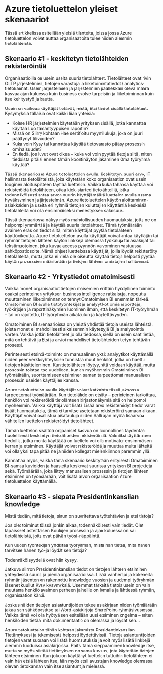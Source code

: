 <properties
   pageTitle="Azure tietoluettelon Yleisiä tilanteita, joissa | Microsoft Azure"
   description="Yleisiä tilanteita, joissa Azure tietoluettelon rekisteröinnin ja etsiminen suuria tietolähteistä, mukaan lukien Yritystiedot omatoimisesti ottaminen käyttöön ja määrittänyt aiemmin Presidentinkanslian knowledge tietolähteet ja prosesseista yhteenveto."
   services="data-catalog"
   documentationCenter=""
   authors="steelanddata"
   manager="NA"
   editor=""
   tags=""/>
<tags
   ms.service="data-catalog"
   ms.devlang="NA"
   ms.topic="article"
   ms.tgt_pltfrm="NA"
   ms.workload="data-catalog"
   ms.date="10/03/2016"
   ms.author="maroche"/>


# <a name="azure-data-catalog-common-scenarios"></a>Azure tietoluettelon yleiset skenaariot

Tässä artikkelissa esitellään yleisiä tilanteita, joissa jossa Azure tietoluettelon voivat auttaa organisaatioita tulee niiden aiemmin tietolähteistä.

## <a name="scenario-1---registration-of-central-data-sources"></a>Skenaario #1 - keskitetyn tietolähteiden rekisteröintiä

Organisaatioilla on usein useita suuria tietolähteet. Tietolähteet ovat rivin OLTP järjestelmien, tietojen varastoja ja liiketoimintatiedot / analytics-tietokannat. Usein järjestelmien ja järjestelmien päällekkäin oleva määrä kasvaa ajan kuluessa kuin business evolve tarpeisiin ja liiketoiminnan kuin itse kehitystyö ja kautta.

Usein on vaikeaa käyttäjät tietävät, mistä, Etsi tiedot sisällä tietolähteet. Kysymyksiä tällaisia ovat kaikki liian yhteisiä:

- Kolme HR järjestelmien käytetään yrityksen sisällä, jotka kannattaa käyttää Luo tämäntyyppisen raportin?
- Missä on Siirry kohtaan Hae sertifioitu myyntilukuja, joka on juuri päättynyt tilivuoden?
- Kuka voin Kysy tai kannattaa käyttää tietovarasto pääsy prosessin ominaisuudet?
- En tiedä, jos luvut ovat oikea – kuka voi voin pyytää tietoja siitä, miten tiedoista pitäisi ennen tämän koontinäytön jakaminen Oma työryhmä käyttää?

Tässä skenaariossa Azure tietoluettelon avulla. Keskitetyn, suuri arvo, IT-hallinnasta tietolähteistä, joita käytetään koko organisaation ovat usein looginen aloituspisteen täyttää luettelon. Vaikka kuka tahansa käyttäjä voi rekisteröidä tietolähteen, ottaa kick-started tietolähteillä, jotka todennäköisesti antaa arvon suurin käyttäjämäärä luettelon avulla asema hyväksyminen ja järjestelmän. Azure tietoluettelon käytön aloittaminen-asiakkaiden ja useita eri ryhmiä tietojen kuluttajien käyttämiä keskeisiä tietolähteitä voi olla ensimmäiseksi menestyksen salaisuus.

Tässä skenaariossa näkyy myös mahdollisuuden huomautuksia, jotta ne on helpompi ymmärtää ja käyttää suuria tietolähteet. Tämä työmäärään avaimen eräs on tiedot siitä, miten käyttäjät pyytää tietolähteen käyttöoikeutta. Azure tietoluettelon avulla käyttäjät voivat antaa käyttäjän tai ryhmän tietojen lähteen käytön linkkejä olemassa työkaluja tai asiakirjat tai tekstimuotoinen, joka kuvaa access pyynnön valvominen vastuussa sähköpostiosoite. Nämä ohjeet luettelossa käyttäjät, joilla löydät rekisteröity tietolähteitä, mutta jotka ei vielä ole oikeutta käyttää tietoja helposti pyytää käytön prosessien määritetään ja tietojen lähteen omistajien hallitsemat.

## <a name="scenario-2---self-service-business-intelligence"></a>Skenaario #2 - Yritystiedot omatoimisesti

Vaikka monet organisaatiot tietojen maisemien erittäin hyödyllinen toiminto osaksi perinteinen yrityksen business intelligence ratkaisuja, nopeutta muuttaminen liiketoiminnan on tehnyt Omatoiminen BI enemmän tärkeä. Omatoiminen BI avulla tietotyöntekijät ja analyytikot omia raportteja, työkirjojen ja raporttinäkymien luominen ilman, että keskitetyn IT-työryhmän – tai on rajoitettu, IT-työryhmän aikataulun ja käytettävyyden.

Omatoiminen BI skenaarioissa on yleistä yhdistää tietoja useista lähteistä, joista monet ei mahdollisesti aikaisemmin käytettyjä BI ja analysointia varten. Vaikka jotkin tietolähteet jo olla tiedossa, siellä on usein saat tietää, mitä on tehtävä ja Etsi ja arvioi mahdolliset tietolähteiden tietyn tehtävän prosessi.

Perinteisesti etsintä-toiminto on manuaalinen yksi: analyytikot käyttämällä niiden peer verkkoyhteyksien tunnistaa muut henkilöt, jotka on haettu tietojen käsitteleminen. Kun tietolähteen löytyy, sitä voidaan käyttää, mutta prosessin toistaa itse uudelleen, kunkin myöhemmin Omatoiminen BI työmäärään, suorittamiseen etsiminen saman tarpeettomat manuaalisen prosessin useiden käyttäjien kanssa.

Azure tietoluettelon avulla käyttäjät voivat katkaista tässä jaksossa tarpeettomat työmäärään. Kun tietolähde on etsitty – perinteinen tarkoittaa, henkilön voi rekisteröidä tietolähteen kirjastonäkymiä sitä on helpompi myöhemmin. Vaikka käyttäjä voit lisätä Lisää arvo rekisteröidyt tiedot varat lisäät huomautuksia, tämä ei tarvitse asetetaan rekisteröinti samaan aikaan. Käyttäjät voivat osallistua aikatauluja niiden Salli ajan myötä lisäarvoa vähitellen luettelon rekisteröidyt tietolähteet.

Tämän luettelon sisältöä orgaaniset kasvua on luonnollinen täydentää huolellisesti keskitetyn tietolähteiden rekisteröintiä. Valmiiksi täyttäminen tiedoilla, jotka monta käyttäjää on luettelo voi olla motivator ensimmäisen kerran ja etsiminen. Käyttäjät voivat rekisteröidä ja muuttaa muita lähteitä voi olla yksi tapa pitää ne ja niiden kollegat mielenkiinnon paremmin yllä.

Kannattaa myös, vaikka tämä skenaario keskitytään erityisesti Omatoiminen BI-samaa kuvioiden ja haasteita koskevat suurissa yrityksen BI projekteja sekä. Työmäärään, joka liittyy manuaalisen prosessin ja tietojen lähteen etsiminen on työmäärään, voit lisätä arvon organisaation Azure tietoluettelon käyttämällä.

## <a name="scenario-3---capturing-tribal-knowledge"></a>Skenaario #3 - siepata Presidentinkanslian knowledge

Mistä tiedän, mitä tietoja, sinun on suoritettava työtehtävien ja etsi tietoja?

Jos olet toiminut töissä jonkin aikaa, todennäköisesti vain tiedät. Olet läpäisseet asteittaisen Koulujen prosessin ja ajan kuluessa on sai tietolähteistä, joita ovat päivän työsi-näppäintä.

Kun uuden työntekijän yhdistää työryhmän, mistä hän tietää, mitä hänen tarvitsee hänen työ-ja löydät sen tietoja?

Todennäköisyydellä ovat hän kysyy.

Jatkuva siirron Presidentinkanslian tiedot on tietojen lähteen etsiminen yhteydessä suuria ja pieniä organisaatioissa. Lisää vanhempi ja kokeneita ryhmän jäsenten on rakennettu knowledge vuosien ja uudempi työryhmän jäsenet kuullut Kysy kysymyksiä. Useimmat tärkeitä tietoja usein on vain muutama henkilö avaimen perheen ja heille on lomalla ja lähtiessä ryhmän, organisaation kärsii.

Joskus näiden tietojen asiantuntijoiden tekee asiakirjaan niiden työmäärään jakaa sen sähköpostitse tai Word-asiakirjoja SharePoint-ryhmäsivustossa. Vaikka tämä voi olla hyötyä sen esitellään uusi etsiminen ongelma – miten henkilöiden tietää, mitä dokumentaatio on olemassa ja löydät sen...

Azure tietoluettelon tähän kohtaan jakamista Presidentinkanslian Tietämyksesi ja tekemisestä helposti löydettävissä. Tietoja asiantuntijoiden tietojen varat suoraan voi lisätä huomautuksia ja voit myös lisätä linkkejä aiemmin luoduissa asiakirjoissa. Paitsi tämä sieppaaminen knowledge itse, mutta se myös siirtää tietämyksen on sama kuvaus, jota käytetään tietojen lähteen etsiminen. Kun joku on käyttänyt luettelon tuttuihin tietolähteen ei vain hän etsiä lähteen itse, hän myös etsii avustajan knowledge olemassa olevan tietokannan vain itse asiantuntija mielessä.
